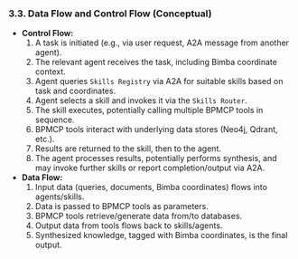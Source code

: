 ### 3.3. Data Flow and Control Flow (Conceptual)

*   **Control Flow:**
    1.  A task is initiated (e.g., via user request, A2A message from another agent).
    2.  The relevant agent receives the task, including Bimba coordinate context.
    3.  Agent queries `Skills Registry` via A2A for suitable skills based on task and coordinates.
    4.  Agent selects a skill and invokes it via the `Skills Router`.
    5.  The skill executes, potentially calling multiple BPMCP tools in sequence.
    6.  BPMCP tools interact with underlying data stores (Neo4j, Qdrant, etc.).
    7.  Results are returned to the skill, then to the agent.
    8.  The agent processes results, potentially performs synthesis, and may invoke further skills or report completion/output via A2A.
*   **Data Flow:**
    1.  Input data (queries, documents, Bimba coordinates) flows into agents/skills.
    2.  Data is passed to BPMCP tools as parameters.
    3.  BPMCP tools retrieve/generate data from/to databases.
    4.  Output data from tools flows back to skills/agents.
    5.  Synthesized knowledge, tagged with Bimba coordinates, is the final output.